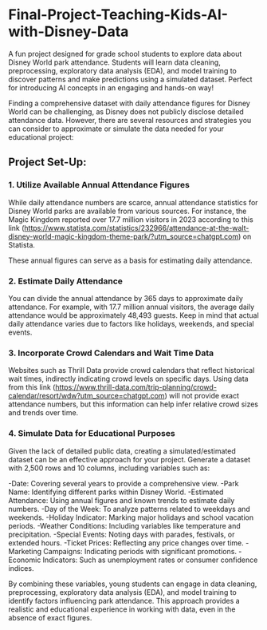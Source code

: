 # Final-Project-Teaching-Kids-AI-with-Disney-Data
A fun project designed for grade school students to explore data about Disney World park attendance. Students will learn data cleaning, preprocessing, exploratory data analysis (EDA), and model training to discover patterns and make predictions using a simulated dataset. Perfect for introducing AI concepts in an engaging and hands-on way!

Finding a comprehensive dataset with daily attendance figures for Disney World can be challenging, as Disney does not publicly disclose detailed attendance data. However, there are several resources and strategies you can consider to approximate or simulate the data needed for your educational project:

## Project Set-Up:
### 1. Utilize Available Annual Attendance Figures
While daily attendance numbers are scarce, annual attendance statistics for Disney World parks are available from various sources. For instance, the Magic Kingdom reported over 17.7 million visitors in 2023 according to this link (https://www.statista.com/statistics/232966/attendance-at-the-walt-disney-world-magic-kingdom-theme-park/?utm_source=chatgpt.com) on Statista.

These annual figures can serve as a basis for estimating daily attendance.

### 2. Estimate Daily Attendance
You can divide the annual attendance by 365 days to approximate daily attendance. For example, with 17.7 million annual visitors, the average daily attendance would be approximately 48,493 guests. Keep in mind that actual daily attendance varies due to factors like holidays, weekends, and special events.

### 3. Incorporate Crowd Calendars and Wait Time Data
Websites such as Thrill Data provide crowd calendars that reflect historical wait times, indirectly indicating crowd levels on specific days.
Using data from this link (https://www.thrill-data.com/trip-planning/crowd-calendar/resort/wdw?utm_source=chatgpt.com) will not provide exact attendance numbers, but this information can help infer relative crowd sizes and trends over time.

### 4. Simulate Data for Educational Purposes
Given the lack of detailed public data, creating a simulated/estimated dataset can be an effective approach for your project. Generate a dataset with 2,500 rows and 10 columns, including variables such as:

-Date: Covering several years to provide a comprehensive view.
-Park Name: Identifying different parks within Disney World.
-Estimated Attendance: Using annual figures and known trends to estimate daily numbers.
-Day of the Week: To analyze patterns related to weekdays and weekends.
-Holiday Indicator: Marking major holidays and school vacation periods.
-Weather Conditions: Including variables like temperature and precipitation.
-Special Events: Noting days with parades, festivals, or extended hours.
-Ticket Prices: Reflecting any price changes over time.
-Marketing Campaigns: Indicating periods with significant promotions.
-Economic Indicators: Such as unemployment rates or consumer confidence indices.

By combining these variables, young students can engage in data cleaning, preprocessing, exploratory data analysis (EDA), and model training to identify factors influencing park attendance. This approach provides a realistic and educational experience in working with data, even in the absence of exact figures.

